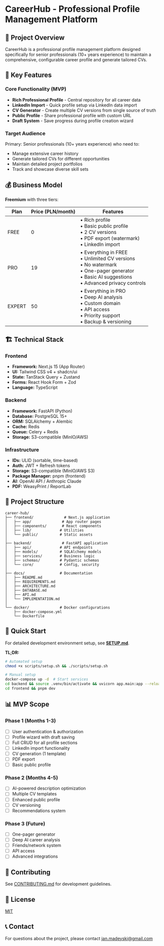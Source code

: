 # CareerHub - Professional Profile Management Platform

## 🎯 Project Overview

CareerHub is a professional profile management platform designed specifically for senior professionals (10+ years experience) to maintain a comprehensive, configurable career profile and generate tailored CVs.

## 🚀 Key Features

### Core Functionality (MVP)
- **Rich Professional Profile** - Central repository for all career data
- **LinkedIn Import** - Quick profile setup via LinkedIn data import  
- **CV Generator** - Create multiple CV versions from single source of truth
- **Public Profile** - Share professional profile with custom URL
- **Draft System** - Save progress during profile creation wizard

### Target Audience
Primary: Senior professionals (10+ years experience) who need to:
- Manage extensive career history
- Generate tailored CVs for different opportunities
- Maintain detailed project portfolios
- Track and showcase diverse skill sets

## 💰 Business Model

**Freemium** with three tiers:

| Plan   | Price (PLN/month) | Features |
|--------|-------------------|----------|
| FREE   | 0                 | • Rich profile<br>• Basic public profile<br>• 2 CV versions<br>• PDF export (watermark)<br>• LinkedIn import |
| PRO    | 19                | • Everything in FREE<br>• Unlimited CV versions<br>• No watermark<br>• One-pager generator<br>• Basic AI suggestions<br>• Advanced privacy controls |
| EXPERT | 50                | • Everything in PRO<br>• Deep AI analysis<br>• Custom domain<br>• API access<br>• Priority support<br>• Backup & versioning |

## 🏗️ Technical Stack

### Frontend
- **Framework:** Next.js 15 (App Router)
- **UI:** Tailwind CSS v4 + shadcn/ui
- **State:** TanStack Query + Zustand
- **Forms:** React Hook Form + Zod
- **Language:** TypeScript

### Backend
- **Framework:** FastAPI (Python)
- **Database:** PostgreSQL 15+
- **ORM:** SQLAlchemy + Alembic
- **Cache:** Redis
- **Queue:** Celery + Redis
- **Storage:** S3-compatible (MinIO/AWS)

### Infrastructure
- **IDs:** ULID (sortable, time-based)
- **Auth:** JWT + Refresh tokens
- **Storage:** S3-compatible (MinIO/AWS S3)
- **Package Manager:** pnpm (frontend)
- **AI:** OpenAI API / Anthropic Claude
- **PDF:** WeasyPrint / ReportLab

## 📁 Project Structure

```
career-hub/
├── frontend/              # Next.js application
│   ├── app/              # App router pages
│   ├── components/       # React components
│   ├── lib/             # Utilities
│   └── public/          # Static assets
│
├── backend/              # FastAPI application
│   ├── api/             # API endpoints
│   ├── models/          # SQLAlchemy models
│   ├── services/        # Business logic
│   ├── schemas/         # Pydantic schemas
│   └── core/            # Config, security
│
├── docs/                # Documentation
│   ├── README.md
│   ├── REQUIREMENTS.md
│   ├── ARCHITECTURE.md
│   ├── DATABASE.md
│   ├── API.md
│   └── IMPLEMENTATION.md
│
└── docker/              # Docker configurations
    ├── docker-compose.yml
    └── Dockerfile
```

## 🚀 Quick Start

For detailed development environment setup, see **[SETUP.md](docs/SETUP.md)**.

**TL;DR:**
```bash
# Automated setup
chmod +x scripts/setup.sh && ./scripts/setup.sh

# Manual setup
docker-compose up -d  # Start services
cd backend && source .venv/bin/activate && uvicorn app.main:app --reload
cd frontend && pnpm dev
```

## 📊 MVP Scope

### Phase 1 (Months 1-3)
- [ ] User authentication & authorization
- [ ] Profile wizard with draft saving
- [ ] Full CRUD for all profile sections
- [ ] LinkedIn import functionality
- [ ] CV generation (1 template)
- [ ] PDF export
- [ ] Basic public profile

### Phase 2 (Months 4-5)
- [ ] AI-powered description optimization
- [ ] Multiple CV templates
- [ ] Enhanced public profile
- [ ] CV versioning
- [ ] Recommendations system

### Phase 3 (Future)
- [ ] One-pager generator
- [ ] Deep AI career analysis
- [ ] Friends/network system
- [ ] API access
- [ ] Advanced integrations

## 🤝 Contributing

See [CONTRIBUTING.md](CONTRIBUTING.md) for development guidelines.

## 📄 License

[MIT](LICENSE)

## 📞 Contact

For questions about the project, please contact jan.madeyski@gmail.com